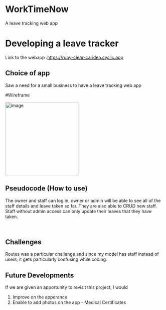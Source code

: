 # WorkTimeNow
A leave tracking web app

# Developing a leave tracker
 Link to the webapp :https://ruby-clear-caridea.cyclic.app

## Choice of app
Saw a need for a small business to have a leave tracking web app

#Wireframe

<img width="233" alt="image" src="https://user-images.githubusercontent.com/122983127/225801013-72d94c83-0f16-475b-886a-f3834f257726.png">


<br>

## Pseudocode (How to use)

The owner and staff can log in, owner or admin will be able to see all of the staff details and leave taken so far. They are also able to CRUD new staff.
Staff without admin access can only update their leaves that they have taken.

<br>

## Challenges

Routes was a particular challenge and since my model has staff instead of users, it gets particularly confusing while coding.

## Future Developments

If we are given an apportunity to revisit this project, I would

1) Improve on the apperance
2) Enable to add photos on the app - Medical Certificates



